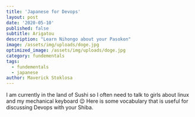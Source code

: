 ```yaml
---
title: 'Japanese for Devops'
layout: post
date: '2020-05-10'
published: false
subtitle: Arigatou
description: "Learn Nihongo about your Pasokon"
image: /assets/img/uploads/doge.jpg
optimized_image: /assets/img/uploads/doge.jpg
category: fundementals
tags:
  - fundementals
  - japanese
author: Maverick Stoklosa
---
```


I am currently in the land of Sushi so I often need to talk to girls about linux and my mechanical keyboard 😉 Here is some vocabulary that is useful for discussing Devops with your Shiba.

